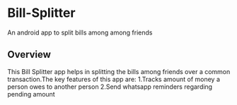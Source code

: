 # Bill-Splitter
An android app to split bills among among friends

## Overview
This Bill Splitter app helps in splitting the bills among friends over a common transaction.The key features of this app are:
1.Tracks amount of money a person owes to another person
2.Send whatsapp reminders regarding pending amount
